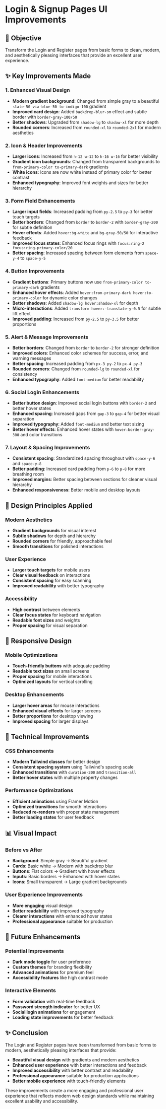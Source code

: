 # Login & Signup Pages UI Improvements

## 🎯 **Objective**
Transform the Login and Register pages from basic forms to clean, modern, and aesthetically pleasing interfaces that provide an excellent user experience.

## ✨ **Key Improvements Made**

### **1. Enhanced Visual Design**
- **Modern gradient background**: Changed from simple gray to a beautiful `slate-50 via-blue-50 to-indigo-100` gradient
- **Improved card design**: Added `backdrop-blur-sm` effect and subtle border with `border-gray-100/50`
- **Better shadows**: Upgraded from `shadow-lg` to `shadow-xl` for more depth
- **Rounded corners**: Increased from `rounded-xl` to `rounded-2xl` for modern aesthetics

### **2. Icon & Header Improvements**
- **Larger icons**: Increased from `h-12 w-12` to `h-16 w-16` for better visibility
- **Gradient icon backgrounds**: Changed from transparent backgrounds to `from-primary-color to-primary-dark` gradients
- **White icons**: Icons are now white instead of primary color for better contrast
- **Enhanced typography**: Improved font weights and sizes for better hierarchy

### **3. Form Field Enhancements**
- **Larger input fields**: Increased padding from `py-2.5` to `py-3` for better touch targets
- **Better borders**: Changed from `border` to `border-2` with `border-gray-200` for subtle definition
- **Hover effects**: Added `hover:bg-white` and `bg-gray-50/50` for interactive feedback
- **Improved focus states**: Enhanced focus rings with `focus:ring-2 focus:ring-primary-color/20`
- **Better spacing**: Increased spacing between form elements from `space-y-4` to `space-y-5`

### **4. Button Improvements**
- **Gradient buttons**: Primary buttons now use `from-primary-color to-primary-dark` gradients
- **Enhanced hover effects**: Added `hover:from-primary-dark hover:to-primary-color` for dynamic color changes
- **Better shadows**: Added `shadow-lg hover:shadow-xl` for depth
- **Micro-interactions**: Added `transform hover:-translate-y-0.5` for subtle lift effect
- **Improved padding**: Increased from `py-2.5` to `py-3.5` for better proportions

### **5. Alert & Message Improvements**
- **Better borders**: Changed from `border` to `border-2` for stronger definition
- **Improved colors**: Enhanced color schemes for success, error, and warning messages
- **Better spacing**: Increased padding from `px-3 py-2` to `px-4 py-3`
- **Rounded corners**: Changed from `rounded-lg` to `rounded-xl` for consistency
- **Enhanced typography**: Added `font-medium` for better readability

### **6. Social Login Enhancements**
- **Better button design**: Improved social login buttons with `border-2` and better hover states
- **Enhanced spacing**: Increased gaps from `gap-3` to `gap-4` for better visual separation
- **Improved typography**: Added `font-medium` and better text sizing
- **Better hover effects**: Enhanced hover states with `hover:border-gray-300` and color transitions

### **7. Layout & Spacing Improvements**
- **Consistent spacing**: Standardized spacing throughout with `space-y-6` and `space-y-8`
- **Better padding**: Increased card padding from `p-6` to `p-8` for more breathing room
- **Improved margins**: Better spacing between sections for cleaner visual hierarchy
- **Enhanced responsiveness**: Better mobile and desktop layouts

## 🎨 **Design Principles Applied**

### **Modern Aesthetics**
- **Gradient backgrounds** for visual interest
- **Subtle shadows** for depth and hierarchy
- **Rounded corners** for friendly, approachable feel
- **Smooth transitions** for polished interactions

### **User Experience**
- **Larger touch targets** for mobile users
- **Clear visual feedback** on interactions
- **Consistent spacing** for easy scanning
- **Improved readability** with better typography

### **Accessibility**
- **High contrast** between elements
- **Clear focus states** for keyboard navigation
- **Readable font sizes** and weights
- **Proper spacing** for visual separation

## 📱 **Responsive Design**

### **Mobile Optimizations**
- **Touch-friendly buttons** with adequate padding
- **Readable text sizes** on small screens
- **Proper spacing** for mobile interactions
- **Optimized layouts** for vertical scrolling

### **Desktop Enhancements**
- **Larger hover areas** for mouse interactions
- **Enhanced visual effects** for larger screens
- **Better proportions** for desktop viewing
- **Improved spacing** for larger displays

## 🚀 **Technical Improvements**

### **CSS Enhancements**
- **Modern Tailwind classes** for better design
- **Consistent spacing system** using Tailwind's spacing scale
- **Enhanced transitions** with `duration-200` and `transition-all`
- **Better hover states** with multiple property changes

### **Performance Optimizations**
- **Efficient animations** using Framer Motion
- **Optimized transitions** for smooth interactions
- **Reduced re-renders** with proper state management
- **Better loading states** for user feedback

## 📊 **Visual Impact**

### **Before vs After**
- **Background**: Simple gray → Beautiful gradient
- **Cards**: Basic white → Modern with backdrop blur
- **Buttons**: Flat colors → Gradient with hover effects
- **Inputs**: Basic borders → Enhanced with hover states
- **Icons**: Small transparent → Large gradient backgrounds

### **User Experience Improvements**
- **More engaging** visual design
- **Better readability** with improved typography
- **Clearer interactions** with enhanced hover states
- **Professional appearance** suitable for production

## 🎯 **Future Enhancements**

### **Potential Improvements**
- **Dark mode toggle** for user preference
- **Custom themes** for branding flexibility
- **Advanced animations** for premium feel
- **Accessibility features** like high contrast mode

### **Interactive Elements**
- **Form validation** with real-time feedback
- **Password strength indicator** for better UX
- **Social login animations** for engagement
- **Loading state improvements** for better feedback

## ✨ **Conclusion**

The Login and Register pages have been transformed from basic forms to modern, aesthetically pleasing interfaces that provide:

- **Beautiful visual design** with gradients and modern aesthetics
- **Enhanced user experience** with better interactions and feedback
- **Improved accessibility** with better contrast and readability
- **Professional appearance** suitable for production applications
- **Better mobile experience** with touch-friendly elements

These improvements create a more engaging and professional user experience that reflects modern web design standards while maintaining excellent usability and accessibility.
